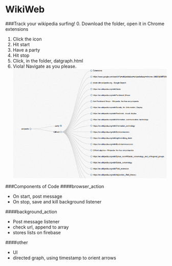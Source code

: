 WikiWeb
=======
###Track your wikipedia surfing!
0. Download the folder, open it in Chrome extensions
1. Click the icon
2. Hit start
3. Have a party
4. Hit stop
5. Click, in the folder, datgraph.html
6. Viola! Navigate as you please.
![alt tag](ooohshiny.png)


###Components of Code
####browser_action
- On start, post message 
- On stop, save and kill background listener

####background_action
- Post message listener
- check url, append to array
- stores lists on firebase

####other
- UI
- directed graph, using timestamp to orient arrows
